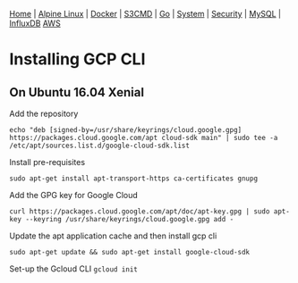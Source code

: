[Home](../../) | [Alpine Linux](../../alpine-linux/) | [Docker](../../docker/) | [S3CMD](../../s3cmd/) | [Go](../../go/) |
[System](../../system/) | [Security](../../security/) | [MySQL](../../mysql/) | [InfluxDB](../../influxdb/)
[AWS](../../)

# Installing GCP CLI

## On Ubuntu 16.04 Xenial

Add the repository

```echo "deb [signed-by=/usr/share/keyrings/cloud.google.gpg] https://packages.cloud.google.com/apt cloud-sdk main" | sudo tee -a /etc/apt/sources.list.d/google-cloud-sdk.list```

Install pre-requisites

```sudo apt-get install apt-transport-https ca-certificates gnupg```

Add the GPG key for Google Cloud

```curl https://packages.cloud.google.com/apt/doc/apt-key.gpg | sudo apt-key --keyring /usr/share/keyrings/cloud.google.gpg add -```

Update the apt application cache and then install gcp cli

```sudo apt-get update && sudo apt-get install google-cloud-sdk```

Set-up the Gcloud CLI
```gcloud init```
